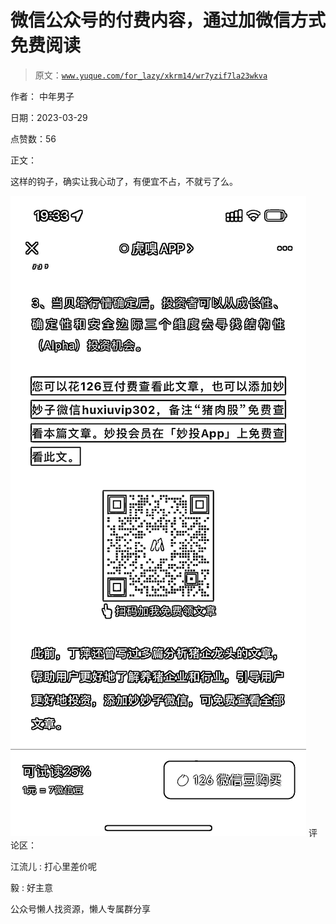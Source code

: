 # 微信公众号的付费内容，通过加微信方式免费阅读

> 原文：[`www.yuque.com/for_lazy/xkrm14/wr7yzif7la23wkva`](https://www.yuque.com/for_lazy/xkrm14/wr7yzif7la23wkva)



作者： 中年男子



日期：2023-03-29



点赞数：56

<ne-hole id="u722b6723" data-lake-id="u722b6723">

正文：



这样的钩子，确实让我心动了，有便宜不占，不就亏了么。



![](img/5c18b116ed3e0aff30fe9db4e610130c.png)  <ne-hole id="udcddc78d" data-lake-id="udcddc78d"><ne-p id="u7c6416f3" data-lake-id="u7c6416f3">评论区：



江流儿 : 打心里差价呢



毅 : 好主意

<ne-hole id="ufbf52656" data-lake-id="ufbf52656">

公众号懒人找资源，懒人专属群分享

</ne-hole></ne-hole></ne-p></ne-hole>